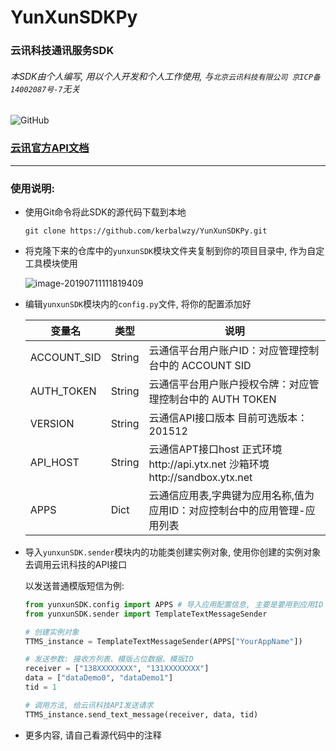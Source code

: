 # YunXunSDKPy
### 云讯科技通讯服务SDK

###### 本SDK由个人编写, 用以个人开发和个人工作使用, 与`北京云讯科技有限公司 京ICP备14002087号-7`无关

![GitHub](https://img.shields.io/github/license/kerbalwzy/YunXunSDKPy.svg?color=green&logo=python&logoColor=yellow&style=flat-square)

### [云讯官方API文档](http://console.ytx.net/FileDetails/FileAccessGuide)

----
### 使用说明:

- 使用Git命令将此SDK的源代码下载到本地

  ```
  git clone https://github.com/kerbalwzy/YunXunSDKPy.git
  ```

- 将克隆下来的仓库中的`yunxunSDK`模块文件夹复制到你的项目目录中, 作为自定工具模块使用

  ![image-20190711111819409](/Users/wzy/GitProrgram/DailyEssay/media/yunxunsdk/image-20190711111819409.png)

- 编辑`yunxunSDK`模块内的`config.py`文件, 将你的配置添加好

  | 变量名      | 类型   | 说明                                                         |
  | ----------- | ------ | ------------------------------------------------------------ |
  | ACCOUNT_SID | String | 云通信平台用户账户ID：对应管理控制台中的 ACCOUNT SID         |
  | AUTH_TOKEN  | String | 云通信平台用户账户授权令牌：对应管理控制台中的 AUTH TOKEN    |
  | VERSION     | String | 云通信API接口版本 目前可选版本：201512                       |
  | API_HOST    | String | 云通信APT接口host 正式环境http://api.ytx.net 沙箱环境http://sandbox.ytx.net |
  | APPS        | Dict   | 云通信应用表,字典键为应用名称,值为应用ID：对应控制台中的应用管理-应用列表 |

- 导入`yunxunSDK.sender`模块内的功能类创建实例对象, 使用你创建的实例对象去调用云讯科技的API接口

  以发送普通模版短信为例:

  ```python
  from yunxunSDK.config import APPS	# 导入应用配置信息, 主要是要用到应用ID
  from yunxunSDK.sender import TemplateTextMessageSender
  
  # 创建实例对象
  TTMS_instance = TemplateTextMessageSender(APPS["YourAppName"])
  
  # 发送参数: 接收方列表、模版占位数据、模版ID
  receiver = ["138XXXXXXXX", "131XXXXXXXX"]
  data = ["dataDemo0", "dataDemo1"]
  tid = 1
  
  # 调用方法, 给云讯科技API发送请求
  TTMS_instance.send_text_message(receiver, data, tid)
  ```

- 更多内容, 请自己看源代码中的注释






